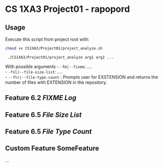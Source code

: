 #  CS 1XA3 Project01 - rapopord
## Usage
   Execute this script from project root with:
   ```bash
   chmod +x CS1XA3/Project01/project_analyze.sh
  ```
  ```
   ./CS1XA3/Project01/project_analyze arg1 arg2 ...
   ```
   With possible arguments
         - `-fm|--fixme`: ....  
         - `-fsl|--file-size-list`: ....  
         - `--ftc|--file-type-count` : Prompts user for EXSTENSION and returns the number of files with  EXTENSION in the repository.

## Feature 6.2 *FIXME Log*
   
## Feature 6.5 *File Size List*

## Feature 6.5 *File Type Count*

## Custom Feature SomeFeature
  ...
